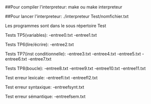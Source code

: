 ##Pour compiler l'interpreteur:
make
ou
make interpreteur


##Pour lancer l'interpreteur:
./interpreteur Test/nomfichier.txt



Les programmes sont dans le sous répertoire Test

Tests TP5(variables):
-entree0.txt
-entree1.txt

Tests TP6(lire/écrire):
-entree2.txt

Tests TP7(inst conditionnelle):
-entree3.txt
-entree4.txt
-entree5.txt
-entree6.txt
-entree7.txt

Tests TP8(boucle):
-entree8.txt
-entree9.txt
-entree10.txt
-entree11.txt

Test erreur lexicale:
-entreefl.txt
-entreefl2.txt

Test erreur syntaxique:
-entreefsynt.txt

Test erreur sémantique:
-entreefsem.txt
